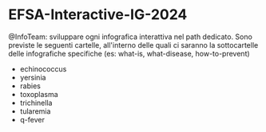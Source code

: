 # EFSA-Interactive-IG-2024

@InfoTeam: sviluppare ogni infografica interattiva nel path dedicato. Sono previste le seguenti cartelle, all'interno delle quali ci saranno la sottocartelle delle infografiche specifiche (es: what-is, what-disease, how-to-prevent)

  * echinococcus
  * yersinia
  * rabies
  * toxoplasma
  * trichinella
  * tularemia
  * q-fever
